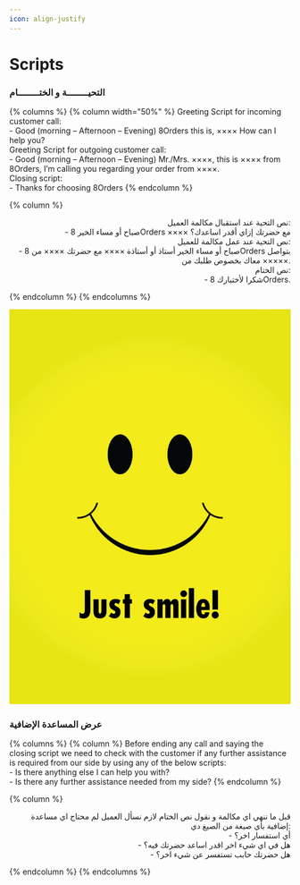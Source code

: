 ```yaml
---
icon: align-justify
---
```


# Scripts

### التحيــــــــة و الختــــــــام

{% columns %}
{% column width="50%" %}
Greeting Script for incoming customer call:
\
\- Good (morning – Afternoon – Evening) 8Orders this is, ×××× How can I help you?
\
Greeting Script for outgoing customer call:
\
\- Good (morning – Afternoon – Evening) Mr./Mrs. ××××, this is ×××× from 8Orders, I’m calling you regarding your order from ××××.
\
Closing script:
\
\- Thanks for choosing 8Orders
{% endcolumn %}

{% column %}
<p align="right">نص التحية عند استقبال مكالمة العميل:
<br>- صباح أو مساء الخير 8Orders ×××× مع حضرتك إزاي أقدر اساعدك؟
<br>نص التحية عند عمل مكالمة للعميل:
<br>- صباح أو مساء الخير أستاذ أو أستاذة ×××× مع حضرتك ×××× من 8Orders بتواصل معاك بخصوص طلبك من ×××××.
<br>نص الختام:
<br>- شكرا لأختيارك 8Orders.</p>
{% endcolumn %}
{% endcolumns %}

![](../.gitbook/assets/Smile.jpg)

### عرض المساعدة الإضافية

{% columns %}
{% column %}
Before ending any call and saying the closing script we need to check with the customer if any further assistance is required from our side by using any of the below scripts:
\
\- Is there anything else I can help you with?
\
\- Is there any further assistance needed from my side?
{% endcolumn %}

{% column %}
<p align="right">قبل ما ننهي اي مكالمة و نقول نص الختام لازم نسأل العميل لم محتاج اي مساعدة إضافية بأي صيغة من الصيغ دي:
<br>- أي استفسار اخر؟
<br>- هل في اي شيء اخر اقدر اساعد حضرتك فيه؟
<br>- هل حضرتك حابب تستفسر عن شيء اخر؟</p>
{% endcolumn %}
{% endcolumns %}
